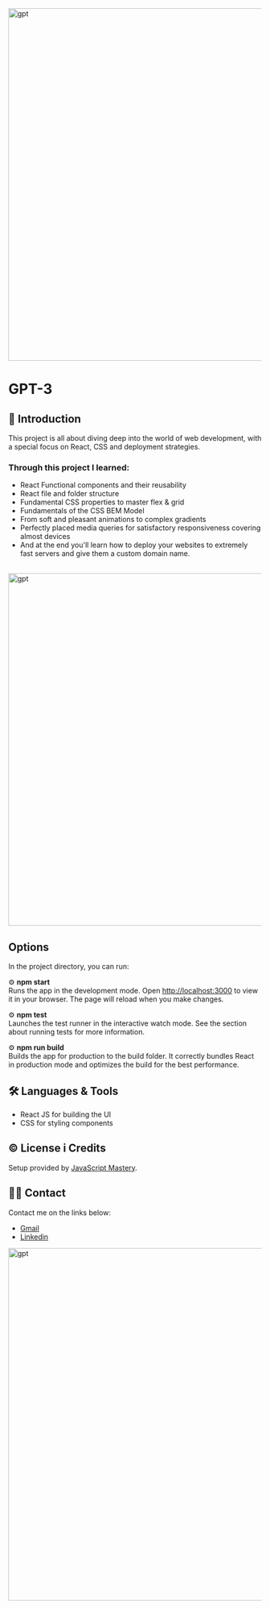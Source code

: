 <img src="https://github.com/Mara1395/GPT-3/assets/104097778/030dc18a-d7c0-4e3a-a730-99cfb8b9c670" alt="gpt" width="700">


# GPT-3

## 📄 Introduction
This project is all about diving deep into the world of web development, with a special focus on React, CSS and deployment strategies.



### Through this project I learned:
* React Functional components and their reusability
* React file and folder structure
* Fundamental CSS properties to master flex & grid
* Fundamentals of the CSS BEM Model
* From soft and pleasant animations to complex gradients
* Perfectly placed media queries for satisfactory responsiveness covering almost devices
* And at the end you'll learn how to deploy your websites to extremely fast servers and give them a custom domain name.

<br>

<img src="https://github.com/Mara1395/GPT-3/assets/104097778/cff5f022-672a-4e14-bece-b96bb6dcb4b5" alt="gpt" width="700">


## Options
In the project directory, you can run:

⚙️ __npm start__ 
<br>
Runs the app in the development mode.
Open [http://localhost:3000](http://localhost:3000) to view it in your browser. The page will reload when you make changes.


⚙️ __npm test__
<br>
Launches the test runner in the interactive watch mode. See the section about running tests for more information.

⚙️ __npm run build__
<br>
Builds the app for production to the build folder. It correctly bundles React in production mode and optimizes the build for the best performance.


## 🛠 Languages & Tools
* React JS for building the UI
* CSS for styling components


## ©️ License i Credits
Setup provided by [JavaScript Mastery](https://github.com/adrianhajdin/).

## ✍🏻 Contact
Contact me on the links below:
* <a href="mailto:jelcic.marija@gmail.com">Gmail</a>
* [Linkedin](https://www.linkedin.com/in/marija-jel%C4%8Di%C4%87-1b958a24a)
<img src="https://github.com/Mara1395/GPT-3/assets/104097778/03c97db4-c66b-4823-9e72-f0137e030812" alt="gpt" width="700">
